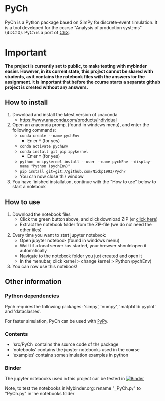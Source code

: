 # PyCh

PyCh is a Python package based on SimPy for discrete-event simulation.
It is a tool developed for the course "Analysis of production systems" (4DC10).
PyCh is a port of [Chi3](https://cstweb.wtb.tue.nl/chi/trunk-r9682/).

# Important
**The project is currently set to public, to make testing with mybinder easier. However, in its current state, this project cannot be shared with students, as it contains the notebook files with the answers for the assignment. It is important that before the course starts a separate github project is created without any answers.**

## How to install
1.	Download and install the latest version of anaconda
    -	https://www.anaconda.com/products/individual 
2.	Open an anaconda prompt (found in windows menu), and enter the following commands:
    - `conda create --name pychEnv`
        - Enter `Y` (for yes)
    -	`conda activate pychEnv`
    -	`conda install git pip ipykernel`
        - Enter `Y` (for yes)
    -	`python -m ipykernel install --user --name pychEnv --display-name "Python (pychEnv)"`
    -	`pip install git+git://github.com/Nickp1993/Pych/`
    -	You can now close this window
3.	You have finished installation, continue with the "How to use" below to start a notebook

## How to use
1. Download the notebook files
    -   Click the green button above, and click download ZIP (or [click here](https://github.com/Nickp1993/PyCh/archive/refs/heads/main.zip))
    -   Extract the notebook folder from the ZIP-file (we do not need the other files)
2. Every time you want to start jupyter notebook: 
    -   Open jupyter notebook (found in windows menu)
    -	Wait till a local server has started, your browser should open it automatically
    -   Navigate to the notebook folder you just created and open it
    -	In the menubar, click kernel > change kernel >  Python (pychEnv)
3. You can now use this notebook!

## Other information

### Python dependencies
Pych requires the following packages: 'simpy', 'numpy', 'matplotlib.pyplot' and 'dataclasses'.

For faster simulation, PyCh can be used with [PyPy](https://www.pypy.org/).

### Contents
- 'src/PyCh' contains the source code of the package
- 'notebooks' contains the jupyter notebooks used in the course
- 'examples' contains some simulation examples in python 

### Binder
The jupyter notebooks used in this project can be tested in [![Binder](https://mybinder.org/badge_logo.svg)](https://mybinder.org/v2/gh/Nickp1993/PyCh/HEAD)

Note, to test the notebooks in Mybinder.org: rename "_PyCh.py" to "PyCh.py" in the notebooks folder
